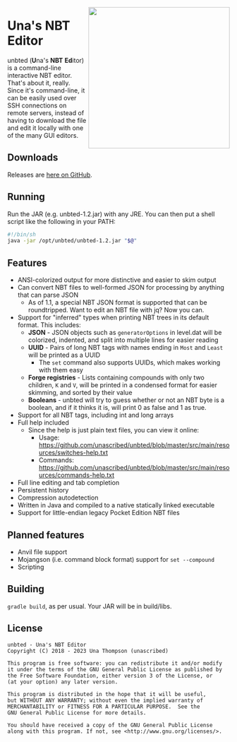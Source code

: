 <a href="https://asciinema.org/a/201725" target="_blank"><img width="320" align="right" src="https://asciinema.org/a/201725.svg" /></a>
# Una's NBT Editor

unbted (**U**na's **NBT** **Ed**itor) is a command-line interactive NBT editor. That's about it, really.
Since it's command-line, it can be easily used over SSH connections on remote servers, instead of having to download the file and edit it locally with one of the many GUI editors.

## Downloads
Releases are [here on GitHub](https://github.com/unascribed/unbted/releases).

## Running
Run the JAR (e.g. unbted-1.2.jar) with any JRE. You can then put a shell script like the following
in your PATH:
```sh
#!/bin/sh
java -jar /opt/unbted/unbted-1.2.jar "$@"
```

## Features

* ANSI-colorized output for more distinctive and easier to skim output
* Can convert NBT files to well-formed JSON for processing by anything that can parse JSON
  * As of 1.1, a special NBT JSON format is supported that can be roundtripped. Want to edit an NBT file with jq? Now you can.
* Support for "inferred" types when printing NBT trees in its default format. This includes:
  * **JSON** - JSON objects such as `generatorOptions` in level.dat will be colorized, indented, and split into multiple lines for easier reading
  * **UUID** - Pairs of long NBT tags with names ending in `Most` and `Least` will be printed as a UUID
    * The `set` command also supports UUIDs, which makes working with them easy
  * **Forge registries** - Lists containing compounds with only two children, `K` and `V`, will be printed in a condensed format for easier skimming, and sorted by their value
  * **Booleans** - unbted will try to guess whether or not an NBT byte is a boolean, and if it thinks it is, will print 0 as false and 1 as true.
* Support for all NBT tags, including int and long arrays
* Full help included
  * Since the help is just plain text files, you can view it online:
    * Usage: https://github.com/unascribed/unbted/blob/master/src/main/resources/switches-help.txt
    * Commands: https://github.com/unascribed/unbted/blob/master/src/main/resources/commands-help.txt
* Full line editing and tab completion
* Persistent history
* Compression autodetection
* Written in Java and compiled to a native statically linked executable
* Support for little-endian legacy Pocket Edition NBT files

## Planned features

* Anvil file support
* Mojangson (i.e. command block format) support for `set --compound`
* Scripting

## Building
`gradle build`, as per usual. Your JAR will be in build/libs.

## License
```
unbted - Una's NBT Editor
Copyright (C) 2018 - 2023 Una Thompson (unascribed)

This program is free software: you can redistribute it and/or modify
it under the terms of the GNU General Public License as published by
the Free Software Foundation, either version 3 of the License, or
(at your option) any later version.

This program is distributed in the hope that it will be useful,
but WITHOUT ANY WARRANTY; without even the implied warranty of
MERCHANTABILITY or FITNESS FOR A PARTICULAR PURPOSE.  See the
GNU General Public License for more details.

You should have received a copy of the GNU General Public License
along with this program. If not, see <http://www.gnu.org/licenses/>.
```
